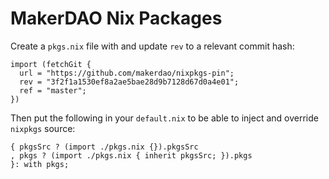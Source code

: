 # MakerDAO Nix Packages

Create a `pkgs.nix` file with and update `rev` to a relevant commit hash:

```
import (fetchGit {
  url = "https://github.com/makerdao/nixpkgs-pin";
  rev = "3f2f1a1530ef8a2ae5bae28d9b7128d67d0a4e01";
  ref = "master";
})
```

Then put the following in your `default.nix` to be able to inject and override
`nixpkgs` source:

```
{ pkgsSrc ? (import ./pkgs.nix {}).pkgsSrc
, pkgs ? (import ./pkgs.nix { inherit pkgsSrc; }).pkgs
}: with pkgs;
```
